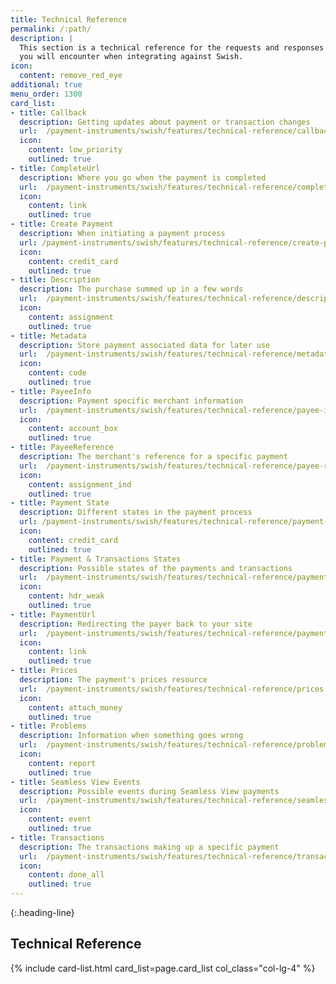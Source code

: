 ```yaml
---
title: Technical Reference
permalink: /:path/
description: |
  This section is a technical reference for the requests and responses
  you will encounter when integrating against Swish.
icon:
  content: remove_red_eye
additional: true
menu_order: 1300
card_list:
- title: Callback
  description: Getting updates about payment or transaction changes
  url:  /payment-instruments/swish/features/technical-reference/callback
  icon:
    content: low_priority
    outlined: true
- title: CompleteUrl
  description: Where you go when the payment is completed
  url:  /payment-instruments/swish/features/technical-reference/complete-url
  icon:
    content: link
    outlined: true
- title: Create Payment
  description: When initiating a payment process
  url: /payment-instruments/swish/features/technical-reference/create-payment
  icon:
    content: credit_card
    outlined: true
- title: Description
  description: The purchase summed up in a few words
  url:  /payment-instruments/swish/features/technical-reference/description
  icon:
    content: assignment
    outlined: true
- title: Metadata
  description: Store payment associated data for later use
  url:  /payment-instruments/swish/features/technical-reference/metadata
  icon:
    content: code
    outlined: true
- title: PayeeInfo
  description: Payment specific merchant information
  url:  /payment-instruments/swish/features/technical-reference/payee-info
  icon:
    content: account_box
    outlined: true
- title: PayeeReference
  description: The merchant's reference for a specific payment
  url:  /payment-instruments/swish/features/technical-reference/payee-reference
  icon:
    content: assignment_ind
    outlined: true
- title: Payment State
  description: Different states in the payment process
  url: /payment-instruments/swish/features/technical-reference/payment-state
  icon:
    content: credit_card
    outlined: true
- title: Payment & Transactions States
  description: Possible states of the payments and transactions
  url:  /payment-instruments/swish/features/technical-reference/payment-transaction-states
  icon:
    content: hdr_weak
    outlined: true
- title: PaymentUrl
  description: Redirecting the payer back to your site
  url:  /payment-instruments/swish/features/technical-reference/payment-url
  icon:
    content: link
    outlined: true
- title: Prices
  description: The payment's prices resource
  url:  /payment-instruments/swish/features/technical-reference/prices
  icon:
    content: attach_money
    outlined: true
- title: Problems
  description: Information when something goes wrong
  url:  /payment-instruments/swish/features/technical-reference/problems
  icon:
    content: report
    outlined: true
- title: Seamless View Events
  description: Possible events during Seamless View payments
  url:  /payment-instruments/swish/features/technical-reference/seamless-view-events
  icon:
    content: event
    outlined: true
- title: Transactions
  description: The transactions making up a specific payment
  url:  /payment-instruments/swish/features/technical-reference/transactions
  icon:
    content: done_all
    outlined: true
---
```


{:.heading-line}

## Technical Reference

{% include card-list.html card_list=page.card_list
    col_class="col-lg-4" %}
